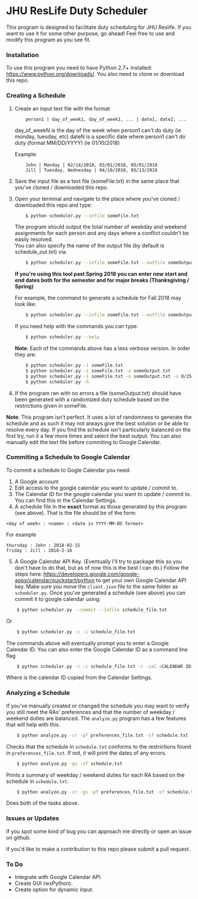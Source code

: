 # JHU ResLife Duty Scheduler
This program is designed to facilitate duty scheduling for JHU Reslife. If you want to use it for some other purpose, go ahead! Feel free to use and modify this program as you see fit. 

### Installation 
To use this program you need to have Python 2.7+ installed: https://www.python.org/downloads/.
You also need to clone or download this repo. 

### Creating a Schedule
1. Create an input text file with the format
	```
    	person1 | day_of_week1, day_of_week2, ... | date1, date2, ...
    ```
    day_of_weekN is the day of the week when person1 can't do duty (ie monday, tuesday, etc)
    dateN is a specific date where person1 can't do duty (format MM/DD/YYYY) (ie 01/10/2018)

    Example:
	```
	    John | Monday | 02/14/2018, 03/01/2018, 05/01/2018
	    Jill | Tuesday, Wednesday | 04/10/2018, 05/13/2018
	```
2. Save the input file as a text file (someFile.txt) in the same place that you've cloned / downloaded this repo.
3. Open your terminal and navigate to the place where you've cloned / downloaded this repo and type:
	```Bash
	    $ python scheduler.py --infile someFile.txt
	```
    The program should output the total number of weekday and weekend assignments for each person and any days where a conflict couldn't be easily resolved.  
	You can also specify the name of the output file (by default is schedule\_out.txt) via:
	```Bash
		$ python scheduler.py --infile someFile.txt --outfile someOutput.txt
	```

	__If you're using this tool past Spring 2018 you can enter new start and end dates both for the semester and for major breaks (Thanksgiving / Spring)__

	For example, the command to generate a schedule for Fall 2018 may look like:
	```Bash
		$ python scheduler.py --infile someFile.txt --outfile someOutput.txt --start-date 8/25/2018 --end-date 12/21/2018 --break-start-date 11/17/2018 --break-end-date 11/25/2018
	```
	If you need help with the commands you can type:
	```Bash
		$ python scheduler.py --help
	```
	__Note__: Each of the commands above has a less verbose version. In order they are:
	```Bash
		$ python scheduler.py -i someFile.txt
		$ python scheduler.py -i someFile.txt -o someOutput.txt
		$ python scheduler.py -i someFile.txt -o someOutput.txt -s 8/25/2018 -e 12/21/2018 -bs 11/17/2018 -be 11/25/2018
		$ python scheduler.py -h
	```
4. If the program ran with no errors a file (someOutput.txt) should have been generated with a randomized duty schedule based on the restrictions given in someFile. 

__Note__: This program isn't perfect. It uses a lot of randomness to generate the schedule and as such it may not always give the best solution or be able to resolve every day. If you find the schedule isn't particularly balanced on the first try, run it a few more times and select the best output. You can also manually edit the text file before commiting to Google Calendar. 

### Commiting a Schedule to Google Calendar 
To commit a schedule to Gogle Calendar you need:
1. A Google account
2. Edit access to the google calendar you want to update / commit to.
3. The Calendar ID for the google calendar you want to update / commit to. You can find this in the Calendar Settings. 
4. A schedule file in the __exact__ format as those generated by this program (see above). That is the file should be of the form:
```
<day of week> : <name> : <date in YYYY-MM-DD format>
```
For example 
```
thursday : John : 2018-02-15
friday : Jill : 2018-2-16
```
5. A Google Calendar API Key. (Eventually I'll try to package this so you don't have to do that, but as of now this is the best I can do.) Follow the steps here: https://developers.google.com/google-apps/calendar/quickstart/python to get your own Google Calendar API key. Make sure you move the `client.json` file to the same folder as `scheduler.py`. 
Once you've generated a schedule (see above) you can commit it to google calendar using:
```Bash
	$ python scheduler.py --commit --infile schedule_file.txt 
```
Or
```Bash
	$ python scheduler.py -c -i schedule_file.txt
```
The commands above will eventually prompt you to enter a Google Calendar ID. You can also enter the Google Calendar ID as a command line flag
```Bash
	$ python scheduler.py -c -i schedule_file.txt -c -cal <CALENDAR ID>
```
Where <CALENDAR ID> is the calendar ID copied from the Calendar Settings. 

### Analyzing a Schedule
If you've manually created or changed the schedule you may want to verify you still meet the RAs' preferences and that the number of weekday / weekend duties are balanced. The `analyze.py` program has a few features that will help with this. 
```Bash
	$ python analyze.py -cr -pf preferences_file.txt -sf schedule.txt
```
Checks that the schedule in `schedule.txt` conforms to the restrictions found in `preferences_file.txt`. If not, it will print the dates of any errors.
```Bash
	$ python analyze.py -gs -sf schedule.txt
```
Prints a summary of weekday / weekend duties for each RA based on the schedule in `schedule.txt`. 
```Bash 
	$ python analyze.py -cr -gs -pf preferences_file.txt -sf schedule.txt
```
Does both of the tasks above. 

### Issues or Updates
If you spot some kind of bug you can approach me directly or open an issue on github. 

If you'd like to make a contribution to this repo please submit a pull request. 

### To Do
* Integrate with Google Calendar API.
* Create GUI (wxPython).
* Create option for dynamic input.
